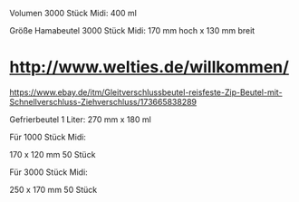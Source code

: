 
Volumen 3000 Stück Midi: 400 ml

Größe Hamabeutel 3000 Stück Midi: 170 mm hoch x 130 mm breit

# http://www.welties.de/willkommen/

https://www.ebay.de/itm/Gleitverschlussbeutel-reisfeste-Zip-Beutel-mit-Schnellverschluss-Ziehverschluss/173665838289

Gefrierbeutel 1 Liter: 270 mm x 180 ml

Für 1000 Stück Midi:

170 x 120 mm 50 Stück

Für 3000 Stück Midi:

250 x 170 mm 50 Stück

